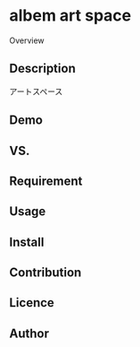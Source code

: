 albem art space
====

Overview

## Description
アートスペース

## Demo

## VS. 

## Requirement

## Usage

## Install

## Contribution

## Licence

## Author
